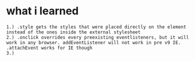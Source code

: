 # what i learned

    1.) .style gets the styles that were placed directly on the element instead of the ones inside the external stylesheet
    2.) .onclick overrides every preexisting eventlisteners, but it will work in any browser. addEventListener will not work in pre v9 IE. 
    .attachEvent works for IE though
    3.) 
